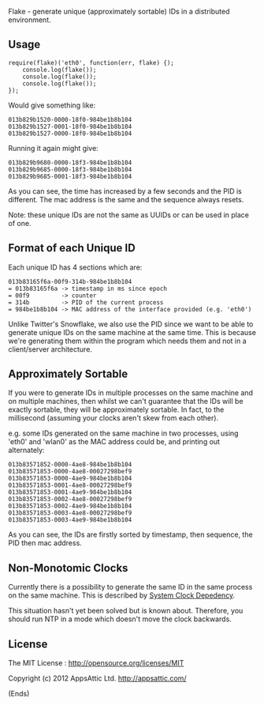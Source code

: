 Flake - generate unique (approximately sortable) IDs in a distributed environment.

## Usage ##

```
require(flake)('eth0', function(err, flake) {);
    console.log(flake());
    console.log(flake());
    console.log(flake());
});
```

Would give something like:

```
013b829b1520-0000-18f0-984be1b8b104
013b829b1527-0001-18f0-984be1b8b104
013b829b1527-0000-18f0-984be1b8b104
```

Running it again might give:

```
013b829b9680-0000-18f3-984be1b8b104
013b829b9685-0000-18f3-984be1b8b104
013b829b9685-0001-18f3-984be1b8b104
```

As you can see, the time has increased by a few seconds and the PID is different. The mac address is the same and the
sequence always resets.

Note: these unique IDs are not the same as UUIDs or can be used in place of one.

## Format of each Unique ID ##

Each unique ID has 4 sections which are:

```
013b83165f6a-00f9-314b-984be1b8b104
= 013b83165f6a -> timestamp in ms since epoch
= 00f9         -> counter
= 314b         -> PID of the current process
= 984be1b8b104 -> MAC address of the interface provided (e.g. 'eth0')
```

Unlike Twitter's Snowflake, we also use the PID since we want to be able to generate unique IDs on the same machine at
the same time. This is because we're generating them within the program which needs them and not in a client/server
architecture.

## Approximately Sortable ##

If you were to generate IDs in multiple processes on the same machine and on multiple machines, then whilst we can't
guarantee that the IDs will be exactly sortable, they will be approximately sortable. In fact, to the millisecond
(assuming your clocks aren't skew from each other).

e.g. some IDs generated on the same machine in two processes, using 'eth0' and 'wlan0' as the MAC address could be, and
printing out alternately:

```
013b83571852-0000-4ae8-984be1b8b104
013b83571853-0000-4ae8-00027298bef9
013b83571853-0000-4ae9-984be1b8b104
013b83571853-0001-4ae8-00027298bef9
013b83571853-0001-4ae9-984be1b8b104
013b83571853-0002-4ae8-00027298bef9
013b83571853-0002-4ae9-984be1b8b104
013b83571853-0003-4ae8-00027298bef9
013b83571853-0003-4ae9-984be1b8b104
```

As you can see, the IDs are firstly sorted by timestamp, then sequence, the PID then mac address.

## Non-Monotomic Clocks ##

Currently there is a possibility to generate the same ID in the same process on the same machine. This is described by
[System Clock Depedency](https://github.com/twitter/snowflake#system-clock-dependency).

This situation hasn't yet been solved but is known about. Therefore, you should run NTP in a mode which doesn't move
the clock backwards.

## License ##

The MIT License : http://opensource.org/licenses/MIT

Copyright (c) 2012 AppsAttic Ltd. http://appsattic.com/

(Ends)
